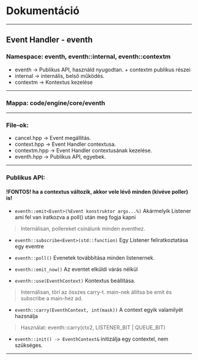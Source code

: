 # Dokumentáció

***

## Event Handler - eventh

### Namespace: eventh, eventh::internal, eventh::contextm

- eventh -> Publikus API, használd nyugodtan. + contextm publikus részei
- internal -> internális, belső működés.
- contextm -> Kontextus kezelése

***

### Mappa: code/engine/core/eventh

***

### File-ok:

- cancel.hpp -> Event megállítás.  
- context.hpp -> Event Handler contextusa.  
- contextm.hpp -> Event Handler contextusának kezelése.
- eventh.hpp -> Publikus API, egyebek.  

***

### Publikus API:

#### !FONTOS! ha a contextus változik, akkor vele lévő minden (kivéve poller) is!

- ```eventh::emit<Event>(%Event konstruktor args...%)``` Akármelyik Listener ami fel van iratkozva a poll() után meg fogja kapni  

> Internálisan, pollereket csinálunk minden eventhez.  

- ```eventh::subscribe<Event>(std::function)``` Egy Listener feliratkoztatása egy eventre
- ```eventh::poll()``` Evenetek továbbítása minden listenernek.
- ```eventh::emit_now()``` Az eventet elküldi várás nélkül  

- ```eventh::use(EventhContext)``` Kontextus beállítása.  

> Internálisan, töri az összes carry-t. main-nek állítsa be
> emit és subscribe a main-hez ad.  

- ```eventh::carry(EventhContext, int(mask))``` A context egyik valamilyét hazsnálja  

> Használat: eventh::carry(ctx2, LISTENER_BIT | QUEUE_BIT)

- ```eventh::init() -> EventhContext&``` initizálja egy contextel, nem szükséges.  

***
